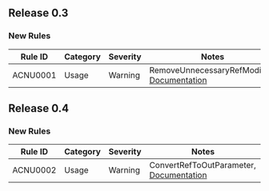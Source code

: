 ## Release 0.3

### New Rules

Rule ID  | Category | Severity | Notes
---------|----------|----------|--------------------
ACNU0001 |  Usage   |  Warning | RemoveUnnecessaryRefModifier, [Documentation](RemoveUnnecessaryRefModifier)

## Release 0.4

### New Rules

Rule ID  | Category | Severity | Notes
---------|----------|----------|--------------------
ACNU0002 |  Usage   |  Warning | ConvertRefToOutParameter, [Documentation](ConvertRefToOutParameterDiagnostic)
